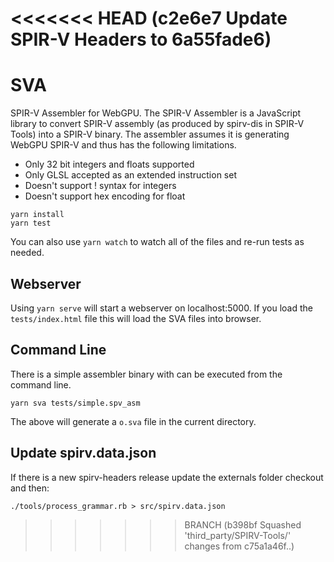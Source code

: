 <<<<<<< HEAD   (c2e6e7 Update SPIR-V Headers to 6a55fade6)
=======
# SVA

SPIR-V Assembler for WebGPU. The SPIR-V Assembler is a JavaScript library to
convert SPIR-V assembly (as produced by spirv-dis in SPIR-V Tools) into a
SPIR-V binary. The assembler assumes it is generating WebGPU SPIR-V and thus has
the following limitations.

 * Only 32 bit integers and floats supported
 * Only GLSL accepted as an extended instruction set
 * Doesn't support ! syntax for integers
 * Doesn't support hex encoding for float

```shell
yarn install
yarn test
```

You can also use `yarn watch` to watch all of the files and re-run tests as
needed.

## Webserver
Using `yarn serve` will start a webserver on localhost:5000. If you load the
`tests/index.html` file this will load the SVA files into browser.

## Command Line
There is a simple assembler binary with can be executed from the command line.

```shell
yarn sva tests/simple.spv_asm
```

The above will generate a `o.sva` file in the current directory.

## Update spirv.data.json

If there is a new spirv-headers release update the externals folder checkout
and then:

```shell
./tools/process_grammar.rb > src/spirv.data.json
```
>>>>>>> BRANCH (b398bf Squashed 'third_party/SPIRV-Tools/' changes from c75a1a46f..)
